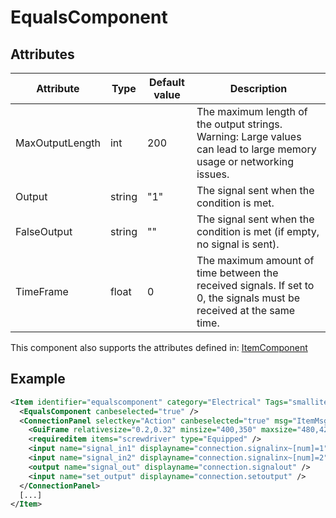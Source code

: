 # EqualsComponent


## Attributes

| Attribute       | Type   | Default value | Description                                                                                                          |
|-----------------|--------|---------------|----------------------------------------------------------------------------------------------------------------------|
| MaxOutputLength | int    | 200           | The maximum length of the output strings. Warning: Large values can lead to large memory usage or networking issues. |
| Output          | string | "1"           | The signal sent when the condition is met.                                                                           |
| FalseOutput     | string | ""            | The signal sent when the condition is met (if empty, no signal is sent).                                             |
| TimeFrame       | float  | 0             | The maximum amount of time between the received signals. If set to 0, the signals must be received at the same time. |

This component also supports the attributes defined in: [ItemComponent](ItemComponent.md)


## Example
```xml
<Item identifier="equalscomponent" category="Electrical" Tags="smallitem,logic" maxstacksize="8" linkable="false" cargocontaineridentifier="metalcrate" scale="0.5" impactsoundtag="impact_metal_light" isshootable="true">
  <EqualsComponent canbeselected="true" />
  <ConnectionPanel selectkey="Action" canbeselected="true" msg="ItemMsgRewireScrewdriver" hudpriority="10">
    <GuiFrame relativesize="0.2,0.32" minsize="400,350" maxsize="480,420" anchor="Center" style="ConnectionPanel" />
    <requireditem items="screwdriver" type="Equipped" />
    <input name="signal_in1" displayname="connection.signalinx~[num]=1" />
    <input name="signal_in2" displayname="connection.signalinx~[num]=2" />
    <output name="signal_out" displayname="connection.signalout" />
    <input name="set_output" displayname="connection.setoutput" />
  </ConnectionPanel>
  [...]
</Item>
```

